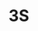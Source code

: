 # 3S

<script type="text/javascript" src="gitbook/app.js"></script>
<script type="text/javascript" src="js/general.js"></script>